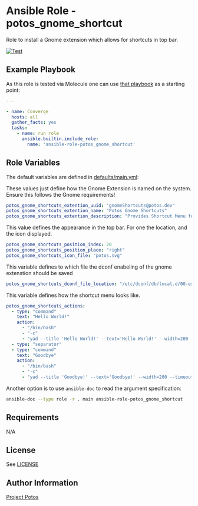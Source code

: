 # Ansible Role - potos\_gnome\_shortcut

Role to install a Gnome extension which allows for shortcuts in top bar.

[![Test](https://github.com/projectpotos/ansible-role-potos_gnome_shortcut/actions/workflows/test.yml/badge.svg)](https://github.com/projectpotos/ansible-role-potos_gnome_shortcut/actions/workflows/test.yml)

## Example Playbook

As this role is tested via Molecule one can use [that
playbook](./molecule/default/converge.yml) as a starting point:

```yaml
---

- name: Converge
  hosts: all
  gather_facts: yes
  tasks:
    - name: run role
      ansible.builtin.include_role:
        name: 'ansible-role-potos_gnome_shortcut'
```

## Role Variables

The default variables are defined in [defaults/main.yml](./defaults/main.yml):

These values just define how the Gnome Extension is named on the system. Ensure this follows the Gnome requirements!
```yaml
potos_gnome_shortcuts_extention_uuid: "gnomeShortcuts@potos.dev"
potos_gnome_shortcuts_extention_name: "Potos Gnome Shortcuts"
potos_gnome_shortcuts_extention_description: "Provides Shortcut Menu for Potos"
```

This value defines the appearance in the top bar. For one the location, and the icon displayed.
```yaml
potos_gnome_shortcuts_position_index: 20
potos_gnome_shortcuts_position_place: "right"
potos_gnome_shortcuts_icon_file: "potos.svg"
```

This variable defines to which file the dconf enabeling of the gnome extenstion should be saved
```yaml
potos_gnome_shortcuts_dconf_file_location: "/etc/dconf/db/local.d/00-extensions"
```

This variable defines how the shortcut menu looks like.
```yml
potos_gnome_shortcuts_actions:
  - type: "command"
    text: "Hello World!"
    action:
      - "/bin/bash"
      - "-c"
      - "yad --title 'Hello World!' --text='Hello World!' --width=200 --timeout=5 --timeout-indicator=top"
  - type: "separator"
  - type: "command"
    text: "Goodbye"
    action:
      - "/bin/bash"
      - "-c"
      - "yad --title 'Goodbye!' --text='Goodbye!' --width=200 --timeout=5 --timeout-indicator=top"
```

Another option is to use `ansible-doc` to read the argument specification:

```sh
ansible-doc --type role -r . main ansible-role-potos_gnome_shortcut
```

## Requirements

N/A

## License

See [LICENSE](./LICENSE)

## Author Information

[Project Potos](https://github.com/projectpotos)
